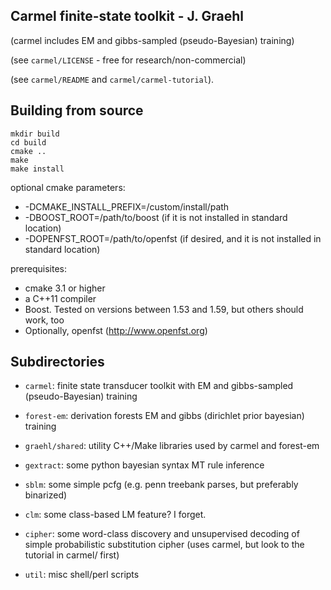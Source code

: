## Carmel finite-state toolkit - J. Graehl

 (carmel includes EM and gibbs-sampled (pseudo-Bayesian) training)

 (see `carmel/LICENSE` - free for research/non-commercial)

 (see `carmel/README` and `carmel/carmel-tutorial`).

## Building from source

```
mkdir build
cd build
cmake ..
make
make install
```
optional cmake parameters:
 - -DCMAKE_INSTALL_PREFIX=/custom/install/path
 - -DBOOST_ROOT=/path/to/boost (if it is not installed in standard location)
 - -DOPENFST_ROOT=/path/to/openfst (if desired, and it is not installed in standard location)

prerequisites: 
 - cmake 3.1 or higher
 - a C++11 compiler
 - Boost. Tested on versions between 1.53 and 1.59, but others should work, too 
 - Optionally, openfst (http://www.openfst.org)

## Subdirectories

* `carmel`: finite state transducer toolkit with EM and gibbs-sampled
  (pseudo-Bayesian) training

* `forest-em`: derivation forests EM and gibbs (dirichlet prior bayesian) training

* `graehl/shared`: utility C++/Make libraries used by carmel and forest-em

* `gextract`: some python bayesian syntax MT rule inference

* `sblm`: some simple pcfg (e.g. penn treebank parses, but preferably binarized)

* `clm`: some class-based LM feature? I forget.

* `cipher`: some word-class discovery and unsupervised decoding of simple
probabilistic substitution cipher (uses carmel, but look to the tutorial in
carmel/ first)

* `util`: misc shell/perl scripts

